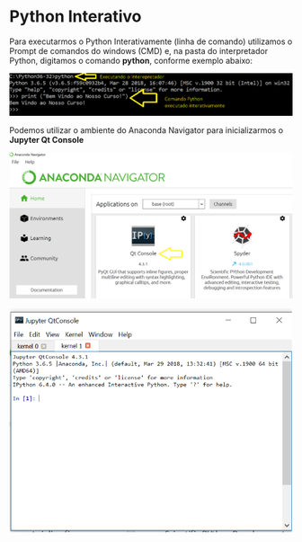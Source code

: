 # Python Interativo

Para executarmos o Python Interativamente (linha de comando) utilizamos o Prompt de comandos do windows (CMD) e, na pasta do interpretador Python, digitamos o comando **python**, conforme exemplo abaixo:

![programa](/imagens/cmd.png)

Podemos utilizar o ambiente do Anaconda Navigator para inicializarmos o **Jupyter Qt Console**

![programa](/imagens/kernelconda.png)

![programa](/imagens/qtconsole.png)
